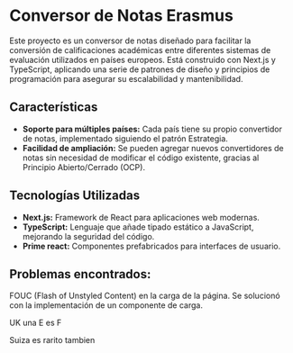 # Conversor de Notas Erasmus

Este proyecto es un conversor de notas diseñado para facilitar la conversión de calificaciones académicas entre diferentes sistemas de evaluación utilizados en países europeos. Está construido con Next.js y TypeScript, aplicando una serie de patrones de diseño y principios de programación para asegurar su escalabilidad y mantenibilidad.

## Características

- **Soporte para múltiples países:** Cada país tiene su propio convertidor de notas, implementado siguiendo el patrón Estrategia.
- **Facilidad de ampliación:** Se pueden agregar nuevos convertidores de notas sin necesidad de modificar el código existente, gracias al Principio Abierto/Cerrado (OCP).


## Tecnologías Utilizadas

- **Next.js:** Framework de React para aplicaciones web modernas.
- **TypeScript:** Lenguaje que añade tipado estático a JavaScript, mejorando la seguridad del código.
- **Prime react:** Componentes prefabricados para interfaces de usuario.

## Problemas encontrados: 
FOUC (Flash of Unstyled Content) en la carga de la página. Se solucionó con la implementación de un componente de carga.

UK una E es F

Suiza es rarito tambien